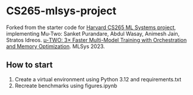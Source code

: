 # CS265-mlsys-project

Forked from the starter code for [Harvard CS265 ML Systems project](http://daslab.seas.harvard.edu/classes/cs265), implementing Mu-Two: Sanket Purandare, Abdul Wasay, Animesh Jain, Stratos Idreos. [μ-TWO: 3× Faster Multi-Model Training with Orchestration and Memory Optimization](https://proceedings.mlsys.org/paper_files/paper/2023/file/a72071d84c001596e97a2c7e1e880559-Paper-mlsys2023.pdf). MLSys 2023.

## How to start
1. Create a virtual environment using Python 3.12 and requirements.txt
2. Recreate benchmarks using figures.ipynb


